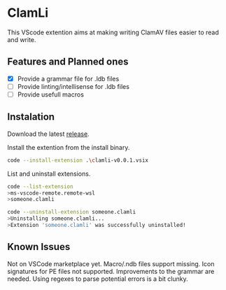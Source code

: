 # ClamLi

This VScode extention aims at making writing ClamAV files easier to read and write.

## Features and Planned ones

- [x] Provide a grammar file for .ldb files
- [ ] Provide linting/intellisense for .ldb files
- [ ] Provide usefull macros 

## Instalation

Download the latest [release](https://github.com/NyaStone/ClamLi/releases).

Install the extention from the install binary.
```bash
code --install-extension .\clamli-v0.0.1.vsix
```

List and uninstall extensions.
```bash
code --list-extension
>ms-vscode-remote.remote-wsl
>someone.clamli

code --uninstall-extension someone.clamli
>Uninstalling someone.clamli...
>Extension 'someone.clamli' was successfully uninstalled!
```

## Known Issues

Not on VSCode marketplace yet.
Macro/.ndb files support missing.
Icon signatures for PE files not supported.
Improvements to the grammar are needed.
Using regexes to parse potential errors is a bit clunky.